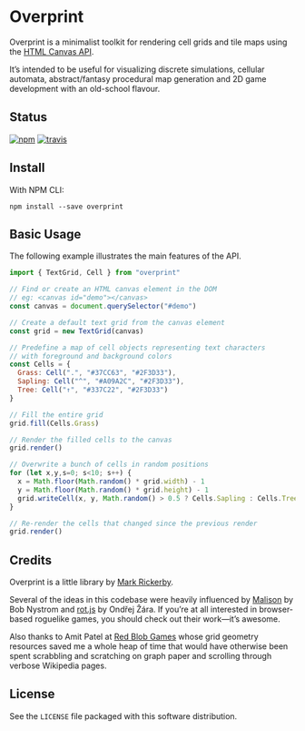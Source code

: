 # Overprint

Overprint is a minimalist toolkit for rendering cell grids and tile maps using the [HTML Canvas API](https://developer.mozilla.org/en-US/docs/Web/API/Canvas_API).

It’s intended to be useful for visualizing discrete simulations, cellular automata, abstract/fantasy procedural map generation and 2D game development with an old-school flavour.

## Status

[![npm](https://img.shields.io/npm/v/overprint.svg)](https://npmjs.org/package/overprint)
[![travis](https://img.shields.io/travis/maetl/overprint.svg)](https://travis-ci.org/maetl/overprint)

## Install

With NPM CLI:

```
npm install --save overprint
```

## Basic Usage

The following example illustrates the main features of the API.

```js
import { TextGrid, Cell } from "overprint"

// Find or create an HTML canvas element in the DOM
// eg: <canvas id="demo"></canvas>
const canvas = document.querySelector("#demo")

// Create a default text grid from the canvas element
const grid = new TextGrid(canvas)

// Predefine a map of cell objects representing text characters
// with foreground and background colors
const Cells = {
  Grass: Cell(".", "#37CC63", "#2F3D33"),
  Sapling: Cell("^", "#A09A2C", "#2F3D33"),
  Tree: Cell("↑", "#337C22", "#2F3D33")
}

// Fill the entire grid
grid.fill(Cells.Grass)

// Render the filled cells to the canvas
grid.render()

// Overwrite a bunch of cells in random positions
for (let x,y,s=0; s<10; s++) {
  x = Math.floor(Math.random() * grid.width) - 1
  y = Math.floor(Math.random() * grid.height) - 1
  grid.writeCell(x, y, Math.random() > 0.5 ? Cells.Sapling : Cells.Tree)
}

// Re-render the cells that changed since the previous render
grid.render()
```

## Credits

Overprint is a little library by [Mark Rickerby](http://maetl.net).

Several of the ideas in this codebase were heavily influenced by [Malison](https://github.com/munificent/malison) by Bob Nystrom and [rot.js](https://github.com/ondras/rot.js) by Ondřej Žára. If you’re at all interested in browser-based roguelike games, you should check out their work—it’s awesome.

Also thanks to Amit Patel at [Red Blob Games](http://www.redblobgames.com/) whose grid geometry resources saved me a whole heap of time that would have otherwise been spent scrabbling and scratching on graph paper and scrolling through verbose Wikipedia pages.

## License

See the `LICENSE` file packaged with this software distribution.
